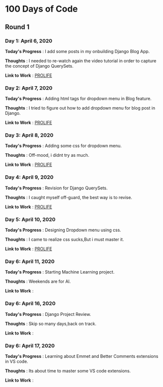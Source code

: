# 100 Days of Code

## Round 1

### Day 1: April 6, 2020

**Today's Progress** : I add some posts in my onbuilding Django Blog App.

**Thoughts** : I needed to re-watch again the video tutorial in order to capture the concept of Django QuerySets.

**Link to Work** : [PROLIFE](https://github.com/lodyne/PROLIFE)

### Day 2: April 7, 2020

**Today's Progress** : Adding html tags for dropdown menu in Blog feature.

**Thoughts** : I tried to figure out how to add dropdown menu for blog post in Django.

**Link to Work** : [PROLIFE](https://github.com/lodyne/PROLIFE)

### Day 3: April 8, 2020

**Today's Progress** : Adding some css for dropdown menu.

**Thoughts** : Off-mood, i didnt try as much.

**Link to Work** : [PROLIFE](https://github.com/lodyne/PROLIFE)

### Day 4: April 9, 2020

**Today's Progress** : Revision for Django QuerySets.

**Thoughts** : I caught myself off-guard, the best way is to revise.

**Link to Work** : [PROLIFE](https://github.com/lodyne/PROLIFE)

### Day 5: April 10, 2020

**Today's Progress** : Designing Dropdown menu using css.

**Thoughts** : I came to realize css sucks,But i must master it.

**Link to Work** : [PROLIFE](https://github.com/lodyne/PROLIFE)

### Day 6: April 11, 2020

**Today's Progress** : Starting Machine Learning project.

**Thoughts** : Weekends are for AI.

**Link to Work** :

### Day 6: April 16, 2020

**Today's Progress** : Django Project Review.

**Thoughts** : Skip so many days,back on track.

**Link to Work** :

### Day 6: April 17, 2020

**Today's Progress** : Learning about Emmet and Better Comments extensions in VS code.

**Thoughts** : Its about time to master some VS code extensions.

**Link to Work** :

